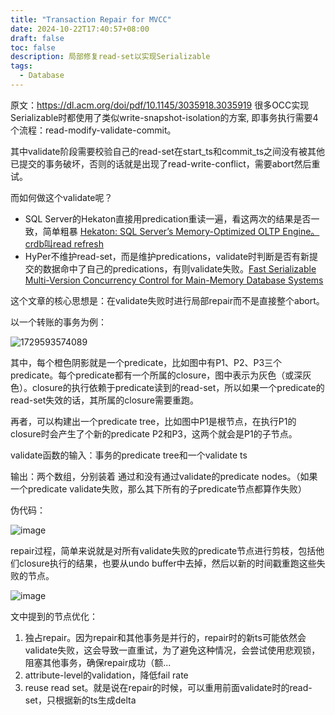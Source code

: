 ```yaml
---
title: "Transaction Repair for MVCC"
date: 2024-10-22T17:40:57+08:00
draft: false
toc: false
description: 局部修复read-set以实现Serializable
tags: 
  - Database
---
```



原文：https://dl.acm.org/doi/pdf/10.1145/3035918.3035919
很多OCC实现Serializable时都使用了类似write-snapshot-isolation的方案, 即事务执行需要4个流程：read-modify-validate-commit。

其中validate阶段需要校验自己的read-set在start_ts和commit_ts之间没有被其他已提交的事务破坏，否则的话就是出现了read-write-conflict，需要abort然后重试。

而如何做这个validate呢？
- SQL Server的Hekaton直接用predication重读一遍，看这两次的结果是否一致，简单粗暴  [Hekaton: SQL Server’s Memory-Optimized OLTP Engine。crdb叫read refresh](https://www.microsoft.com/en-us/research/wp-content/uploads/2013/06/Hekaton-Sigmod2013-final.pdf)
- HyPer不维护read-set，而是维护predications，validate时判断是否有新提交的数据命中了自己的predications，有则validate失败。[Fast Serializable Multi-Version Concurrency Control for Main-Memory Database Systems](https://15721.courses.cs.cmu.edu/spring2019/papers/04-mvcc2/p677-neumann.pdf)

这个文章的核心思想是：在validate失败时进行局部repair而不是直接整个abort。

以一个转账的事务为例：

![1729593574089](https://github.com/user-attachments/assets/03b43813-bec1-463a-9ab5-53f88453717b)


其中，每个橙色阴影就是一个predicate，比如图中有P1、P2、P3三个predicate。每个predicate都有一个所属的closure，图中表示为灰色（或深灰色）。closure的执行依赖于predicate读到的read-set，所以如果一个predicate的read-set失效的话，其所属的closure需要重跑。

再者，可以构建出一个predicate tree，比如图中P1是根节点，在执行P1的closure时会产生了个新的predicate P2和P3，这两个就会是P1的子节点。

validate函数的输入：事务的predicate tree和一个validate ts

输出：两个数组，分别装着 通过和没有通过validate的predicate nodes。（如果一个predicate validate失败，那么其下所有的子predicate节点都算作失败）

伪代码：

![image](https://github.com/user-attachments/assets/be56f2f9-504c-4ca6-805a-41bfec798c3d)

repair过程，简单来说就是对所有validate失败的predicate节点进行剪枝，包括他们closure执行的结果，也要从undo buffer中去掉，然后以新的时间戳重跑这些失败的节点。

![image](https://github.com/user-attachments/assets/f87a0f31-1759-4bb6-9725-d4b1295700c9)

文中提到的节点优化：
1. 独占repair。因为repair和其他事务是并行的，repair时的新ts可能依然会validate失败，这会导致一直重试，为了避免这种情况，会尝试使用悲观锁，阻塞其他事务，确保repair成功（额...
2. attribute-level的validation，降低fail rate
3. reuse read set。就是说在repair的时候，可以重用前面validate时的read-set，只根据新的ts生成delta

